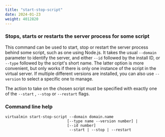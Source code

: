 ```yaml
---
title: "start-stop-script"
date: 2024-01-23
weight: 4012820
---
```


### Stops, starts or restarts the server process for some script

This command can be used to start, stop or restart the server process behind some script, such as one using Node.js. It takes the usual `--domain` parameter to identify the server, and either `--id` followed by the install ID, or `--type` followed by the script's short name. The latter option is more convenient, but only works if there is only one instance of the script in the virtual server. If multiple different versions are installed, you can also use `--version` to select a specific one to manage.

The action to take on the chosen script must be specified with exactly one of the `--start` , `--stop` or `--restart` flags.
 
### Command line help

```text
virtualmin start-stop-script --domain domain.name
                            [--type name --version number] |
                            [--id number]
                             --start | --stop | --restart

```
